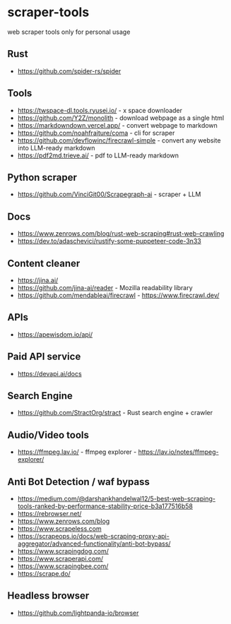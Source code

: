 # scraper-tools

web scraper tools only for personal usage

## Rust

* <https://github.com/spider-rs/spider>

## Tools

* <https://twspace-dl.tools.ryusei.io/> - x space downloader
* <https://github.com/Y2Z/monolith> - download webpage as a single html
* <https://markdowndown.vercel.app/> - convert webpage to markdown
* <https://github.com/noahfraiture/coma> - cli for scraper
* <https://github.com/devflowinc/firecrawl-simple> - convert any website into LLM-ready markdown
* <https://pdf2md.trieve.ai/> - pdf to LLM-ready markdown

## Python scraper

* <https://github.com/VinciGit00/Scrapegraph-ai> - scraper + LLM

## Docs

* <https://www.zenrows.com/blog/rust-web-scraping#rust-web-crawling>
* <https://dev.to/adaschevici/rustify-some-puppeteer-code-3n33>

## Content cleaner

* <https://jina.ai/>
* <https://github.com/jina-ai/reader> - Mozilla readability library
* <https://github.com/mendableai/firecrawl> - <https://www.firecrawl.dev/>

## APIs

* <https://apewisdom.io/api/>

## Paid API service

* <https://devapi.ai/docs>

## Search Engine

* <https://github.com/StractOrg/stract> - Rust search engine + crawler

## Audio/Video tools

* <https://ffmpeg.lav.io/> - ffmpeg explorer - <https://lav.io/notes/ffmpeg-explorer/>

## Anti Bot Detection / waf bypass

* <https://medium.com/@darshankhandelwal12/5-best-web-scraping-tools-ranked-by-performance-stability-price-b3a177516b58>
* <https://rebrowser.net/>
* <https://www.zenrows.com/blog>
* <https://www.scrapeless.com>
* <https://scrapeops.io/docs/web-scraping-proxy-api-aggregator/advanced-functionality/anti-bot-bypass/>
* <https://www.scrapingdog.com/>
* <https://www.scraperapi.com/>
* <https://www.scrapingbee.com/>
* <https://scrape.do/>

## Headless browser

* <https://github.com/lightpanda-io/browser>
